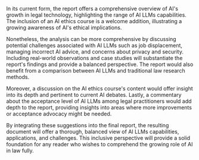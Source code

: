 In its current form, the report offers a comprehensive overview of AI's growth in legal technology, highlighting the range of AI LLMs capabilities. The inclusion of an AI ethics course is a welcome addition, illustrating a growing awareness of AI's ethical implications. 

Nonetheless, the analysis can be more comprehensive by discussing potential challenges associated with AI LLMs such as job displacement, managing incorrect AI advice, and concerns about privacy and security. Including real-world observations and case studies will substantiate the report's findings and provide a balanced perspective. The report would also benefit from a comparison between AI LLMs and traditional law research methods.

Moreover, a discussion on the AI ethics course's content would offer insight into its depth and pertinent to current AI debates. Lastly, a commentary about the acceptance level of AI LLMs among legal practitioners would add depth to the report, providing insights into areas where more improvements or acceptance advocacy might be needed. 

By integrating these suggestions into the final report, the resulting document will offer a thorough, balanced view of AI LLMs capabilities, applications, and challenges. This inclusive perspective will provide a solid foundation for any reader who wishes to comprehend the growing role of AI in law fully.